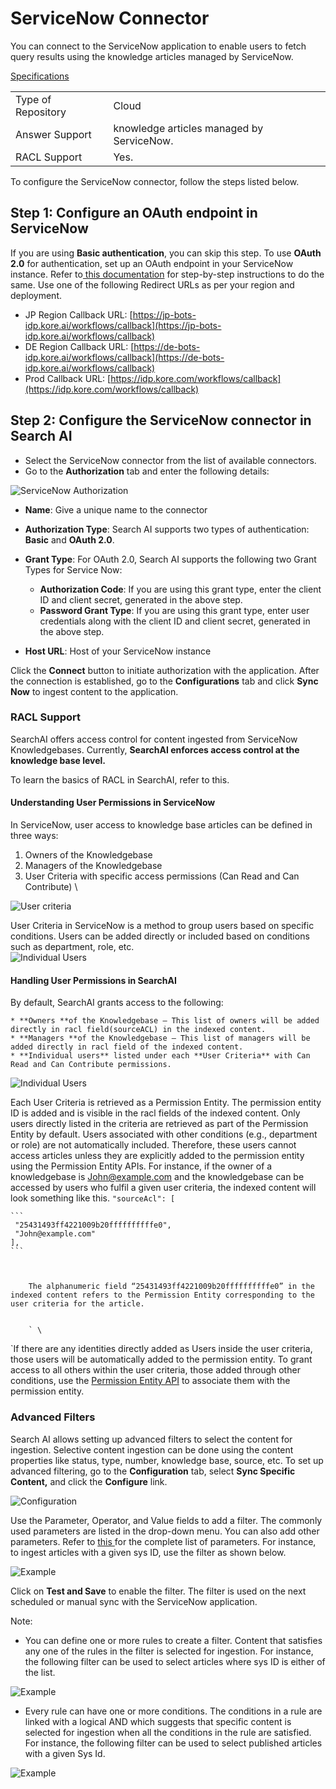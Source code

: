# ServiceNow Connector

You can connect to the ServiceNow application to enable users to fetch query results using the knowledge articles managed by ServiceNow.

<span style="text-decoration:underline;">Specifications</span>


<table>
  <tr>
   <td>Type of Repository 
   </td>
   <td>Cloud
   </td>
  </tr>
  <tr>
   <td>Answer Support
   </td>
   <td>knowledge articles managed by ServiceNow.
   </td>
  </tr>
   <tr>
   <td>RACL Support
   </td>
   <td>Yes.
   </td>
  </tr>
  </table>

To configure the ServiceNow connector, follow the steps listed below.


## **Step 1: Configure an OAuth endpoint in ServiceNow**

If you are using **Basic authentication**, you can skip this step. To use **OAuth 2.0** for authentication, set up an OAuth endpoint in your ServiceNow instance. Refer to[ this documentation](https://docs.servicenow.com/bundle/washingtondc-platform-security/page/administer/security/task/t_CreateEndpointforExternalClients.html) for step-by-step instructions to do the same. Use one of the following Redirect URLs as per your region and deployment. 
* JP Region Callback URL: [https://jp-bots-idp.kore.ai/workflows/callback](https://jp-bots-idp.kore.ai/workflows/callback)
* DE Region Callback URL: [https://de-bots-idp.kore.ai/workflows/callback](https://de-bots-idp.kore.ai/workflows/callback)
* Prod Callback URL: [https://idp.kore.com/workflows/callback](https://idp.kore.com/workflows/callback)

## **Step 2: Configure the ServiceNow connector in Search AI**

* Select the ServiceNow connector from the list of available connectors. 
* Go to the **Authorization** tab and enter the following details:

![ServiceNow Authorization](images/servicenow/auth-tab.png "ServiceNow Authorization")

* **Name**: Give a unique name to the connector
* **Authorization Type**: Search AI supports two types of authentication: **Basic** and **OAuth 2.0**.
* **Grant Type**: For OAuth 2.0, Search AI supports the following two Grant Types for Service Now:
  * **Authorization Code**: If you are using this grant type, enter the client ID and client secret, generated in the above step.
  * **Password Grant Type**: If you are using this grant type, enter user credentials along with the client ID and client secret, generated in the above step.

* **Host URL**: Host of your ServiceNow instance

Click the **Connect** button to initiate authorization with the application. After the connection is established, go to the **Configurations** tab and click **Sync Now** to ingest content to the application.

### RACL Support

SearchAI offers access control for content ingested from ServiceNow Knowledgebases. Currently, **SearchAI enforces access control at the knowledge base level.**

To learn the basics of RACL in SearchAI, refer to this. 


#### **Understanding User Permissions in ServiceNow**

In ServiceNow, user access to knowledge base articles can be defined in three ways:

1. Owners of the Knowledgebase
2. Managers of the Knowledgebase
3. User Criteria with specific access permissions (Can Read and Can Contribute) \

![User criteria](images/servicenow/racl/user-criteria.png "User criteria")

User Criteria in ServiceNow is a method to group users based on specific conditions. Users can be added directly or included based on conditions such as department, role, etc. \
![Individual Users](images/servicenow/racl/users-in-user-criteria.png "Individual Users")

#### **Handling User Permissions in SearchAI**

By default, SearchAI grants access to the following:

    * **Owners **of the Knowledgebase – This list of owners will be added directly in racl field(sourceACL) in the indexed content.
    * **Managers **of the Knowledgebase – This list of managers will be added directly in racl field of the indexed content.
    * **Individual users** listed under each **User Criteria** with Can Read and Can Contribute permissions.  

![Individual Users](images/servicenow/racl/individual-users.png "Individual Users")

Each User Criteria is retrieved as a Permission Entity. The permission entity ID is added and is visible in the racl fields of the indexed content. Only users directly listed in the criteria are retrieved as part of the Permission Entity by default.  Users associated with other conditions (e.g., department or role) are not automatically included. Therefore, these users cannot access articles unless they are explicitly added to the permission entity using the Permission Entity APIs. For instance, if the owner of a knowledgebase is John@example.com and the knowledgebase can be accessed by users who fulfil a given user criteria, the indexed content will look something like this. `"sourceAcl": [`

    ```
     "25431493ff4221009b20ffffffffffe0",
     "John@example.com"
    ],
    ```



        The alphanumeric field “25431493ff4221009b20ffffffffffe0” in the indexed content refers to the Permission Entity corresponding to the user criteria for the article. 


        ` \
`If there are any identities directly added as Users inside the user criteria, those users will be automatically added to the permission entity. To grant access to all others within the user criteria, those added through other conditions, use the [Permission Entity API](https://docs.kore.ai/searchassist/public-apis/permission-entity-apis/) to associate them with the permission entity.

### Advanced Filters

Search AI allows setting up advanced filters to select the content for ingestion. Selective content ingestion can be done using the content properties like status, type, number, knowledge base, source, etc. To set up advanced filtering, go to the **Configuration** tab, select **Sync Specific Content,** and click the **Configure** link.  

![Configuration](images/servicenow/config-tab.png "Configuration")

Use the Parameter, Operator, and Value fields to add a filter. The commonly used parameters are listed in the drop-down menu. You can also add other parameters. Refer to [this ](https://developer.servicenow.com/dev.do#!/reference)for the complete list of parameters. 
For instance, to ingest articles with a given sys ID, use the filter as shown below. 

![Example](images/servicenow/example1.png "Example")

Click on **Test and Save** to enable the filter. The filter is used on the next scheduled or manual sync with the ServiceNow application. 

Note:

* You can define one or more rules to create a filter. Content that satisfies any one of the rules in the filter is selected for ingestion. For instance, the following filter can be used to select articles where sys ID is either of the list.

![Example](images/servicenow/example2.png "Example")

* Every rule can have one or more conditions. The conditions in a rule are linked with a logical AND which suggests that specific content is selected for ingestion when all the conditions in the rule are satisfied.  For instance, the following filter can be used to select published articles with a given Sys Id.

![Example](images/servicenow/example3.png "Example")
